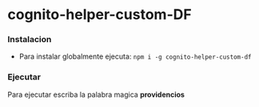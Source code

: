 # cognito-helper-custom-DF
### Instalacion
- Para instalar globalmente ejecuta:
`npm i -g cognito-helper-custom-df`
### Ejecutar
Para ejecutar escriba la palabra magica **providencios**